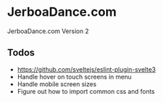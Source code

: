 # JerboaDance.com
JerboaDance.com Version 2 

## Todos
* https://github.com/sveltejs/eslint-plugin-svelte3
* Handle hover on touch screens in menu
* Handle mobile screen sizes
* Figure out how to import common css and fonts
